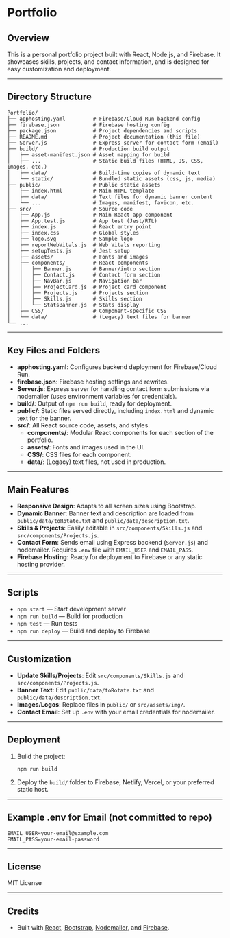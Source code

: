 # Portfolio

## Overview

This is a personal portfolio project built with React, Node.js, and Firebase. It showcases skills, projects, and contact information, and is designed for easy customization and deployment.

---

## Directory Structure

```text
Portfolio/
├── apphosting.yaml         # Firebase/Cloud Run backend config
├── firebase.json           # Firebase hosting config
├── package.json            # Project dependencies and scripts
├── README.md               # Project documentation (this file)
├── Server.js               # Express server for contact form (email)
├── build/                  # Production build output
│   ├── asset-manifest.json # Asset mapping for build
│   ├── ...                 # Static build files (HTML, JS, CSS, images, etc.)
│   ├── data/               # Build-time copies of dynamic text
│   └── static/             # Bundled static assets (css, js, media)
├── public/                 # Public static assets
│   ├── index.html          # Main HTML template
│   ├── data/               # Text files for dynamic banner content
│   └── ...                 # Images, manifest, favicon, etc.
├── src/                    # Source code
│   ├── App.js              # Main React app component
│   ├── App.test.js         # App test (Jest/RTL)
│   ├── index.js            # React entry point
│   ├── index.css           # Global styles
│   ├── logo.svg            # Sample logo
│   ├── reportWebVitals.js  # Web Vitals reporting
│   ├── setupTests.js       # Jest setup
│   ├── assets/             # Fonts and images
│   ├── components/         # React components
│   │   ├── Banner.js       # Banner/intro section
│   │   ├── Contact.js      # Contact form section
│   │   ├── NavBar.js       # Navigation bar
│   │   ├── ProjectCard.js  # Project card component
│   │   ├── Projects.js     # Projects section
│   │   ├── Skills.js       # Skills section
│   │   └── StatsBanner.js  # Stats display
│   ├── CSS/                # Component-specific CSS
│   └── data/               # (Legacy) text files for banner
└── ...
```

---

## Key Files and Folders

- **apphosting.yaml**: Configures backend deployment for Firebase/Cloud Run.
- **firebase.json**: Firebase hosting settings and rewrites.
- **Server.js**: Express server for handling contact form submissions via nodemailer (uses environment variables for credentials).
- **build/**: Output of `npm run build`, ready for deployment.
- **public/**: Static files served directly, including `index.html` and dynamic text for the banner.
- **src/**: All React source code, assets, and styles.
  - **components/**: Modular React components for each section of the portfolio.
  - **assets/**: Fonts and images used in the UI.
  - **CSS/**: CSS files for each component.
  - **data/**: (Legacy) text files, not used in production.

---

## Main Features

- **Responsive Design**: Adapts to all screen sizes using Bootstrap.
- **Dynamic Banner**: Banner text and description are loaded from `public/data/toRotate.txt` and `public/data/description.txt`.
- **Skills & Projects**: Easily editable in `src/components/Skills.js` and `src/components/Projects.js`.
- **Contact Form**: Sends email using Express backend (`Server.js`) and nodemailer. Requires `.env` file with `EMAIL_USER` and `EMAIL_PASS`.
- **Firebase Hosting**: Ready for deployment to Firebase or any static hosting provider.

---

## Scripts

- `npm start` — Start development server
- `npm run build` — Build for production
- `npm test` — Run tests
- `npm run deploy` — Build and deploy to Firebase

---

## Customization

- **Update Skills/Projects**: Edit `src/components/Skills.js` and `src/components/Projects.js`.
- **Banner Text**: Edit `public/data/toRotate.txt` and `public/data/description.txt`.
- **Images/Logos**: Replace files in `public/` or `src/assets/img/`.
- **Contact Email**: Set up `.env` with your email credentials for nodemailer.

---

## Deployment

1. Build the project:

   ```powershell
   npm run build
   ```

2. Deploy the `build/` folder to Firebase, Netlify, Vercel, or your preferred static host.

---

## Example .env for Email (not committed to repo)

```env
EMAIL_USER=your-email@example.com
EMAIL_PASS=your-email-password
```

---

## License

MIT License

---

## Credits

- Built with [React](https://reactjs.org/), [Bootstrap](https://getbootstrap.com/), [Nodemailer](https://nodemailer.com/), and [Firebase](https://firebase.google.com/).
